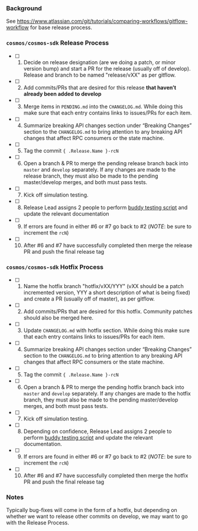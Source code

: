 ### Background

See https://www.atlassian.com/git/tutorials/comparing-workflows/gitflow-workflow for base release process.

### `cosmos/cosmos-sdk` Release Process

- [ ] 1. Decide on release designation (are we doing a patch, or minor version bump) and start a PR for the release (usually off of develop).  Release and branch to be named "release/vXX" as per gitflow.
- [ ] 2. Add commits/PRs that are desired for this release **that haven’t already been added to develop**
- [ ] 3. Merge items in `PENDING.md` into the `CHANGELOG.md`. While doing this make sure that each entry contains links to issues/PRs for each item.
- [ ] 4. Summarize breaking API changes section under “Breaking Changes” section to the `CHANGELOG.md` to bring attention to any breaking API changes that affect RPC consumers or the state machine.
- [ ] 5. Tag the commit `{ .Release.Name }-rcN`
- [ ] 6. Open a branch & PR to merge the pending release branch back into `master` and `develop` separately. If any changes are made to the release branch, they must also be made to the pending master/develop merges, and both must pass tests.
- [ ] 7. Kick off simulation testing.
- [ ] 8. Release Lead assigns 2 people to perform [buddy testing script](/docs/RELEASE_TEST_SCRIPT.md) and update the relevant documentation
- [ ] 9. If errors are found in either #6 or #7 go back to #2 (*NOTE*: be sure to increment the `rcN`)
- [ ] 10. After #6 and #7 have successfully completed then merge the release PR and push the final release tag

### `cosmos/cosmos-sdk` Hotfix Process

- [ ] 1. Name the hotfix branch "hotfix/vXX/YYY" (vXX should be a patch incremented version, YYY a short description of what is being fixed) and create a PR (usually off of master), as per gitflow.
- [ ] 2. Add commits/PRs that are desired for this hotfix.  Community patches should also be merged here.
- [ ] 3. Update `CHANGELOG.md` with hotfix section. While doing this make sure that each entry contains links to issues/PRs for each item.
- [ ] 4. Summarize breaking API changes section under “Breaking Changes” section to the `CHANGELOG.md` to bring attention to any breaking API changes that affect RPC consumers or the state machine.
- [ ] 5. Tag the commit `{ .Release.Name }-rcN`
- [ ] 6. Open a branch & PR to merge the pending hotfix branch back into `master` and `develop` separately. If any changes are made to the hotfix branch, they must also be made to the pending master/develop merges, and both must pass tests.
- [ ] 7. Kick off simulation testing.
- [ ] 8. Depending on confidence, Release Lead assigns 2 people to perform [buddy testing script](/docs/RELEASE_TEST_SCRIPT.md) and update the relevant documentation.
- [ ] 9. If errors are found in either #6 or #7 go back to #2 (*NOTE*: be sure to increment the `rcN`)
- [ ] 10. After #6 and #7 have successfully completed then merge the hotfix PR and push the final release tag

### Notes

Typically bug-fixes will come in the form of a hotfix, but depending on whether we want to release other commits on develop, we may want to go with the Release Process.
